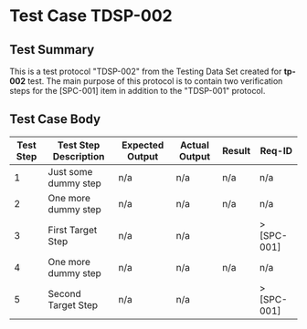 # Test Case TDSP-002

## Test Summary

This is a test protocol "TDSP-002" from the Testing Data Set created for **tp-002** test. The main purpose of this protocol is to contain two verification steps for the [SPC-001] item in addition to the "TDSP-001" protocol.

## Test Case Body

| Test Step | Test Step Description | Expected Output | Actual Output | Result | Req-ID |
|---|---|---|---|---|---|
| 1 | Just some dummy step | n/a | n/a | n/a | n/a |
| 2 | One more dummy step | n/a | n/a | n/a | n/a |
| 3 | First Target Step | n/a | n/a |  | >[SPC-001] |
| 4 | One more dummy step | n/a | n/a | n/a | n/a |
| 5 | Second Target Step | n/a | n/a |  | >[SPC-001] |
